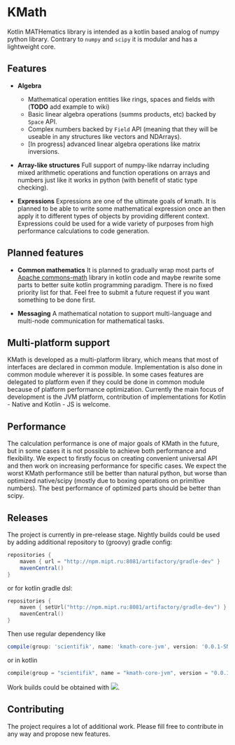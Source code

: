 # KMath
Kotlin MATHematics library is intended as a kotlin based analog of numpy python library. Contrary to `numpy`
and `scipy` it is modular and has a lightweight core.

## Features

* **Algebra**
    * Mathematical operation entities like rings, spaces and fields with (**TODO** add example to wiki) 
    * Basic linear algebra operations (summs products, etc) backed by `Space` API.
    * Complex numbers backed by `Field` API (meaning that they will be useable in any structures like vectors and NDArrays).
    * [In progress] advanced linear algebra operations like matrix inversions.
* **Array-like structures** Full support of numpy-like ndarray including mixed arithmetic operations and function operations
on arrays and numbers just like it works in python (with benefit of static type checking).

* **Expressions** Expressions are one of the ultimate goals of kmath. It is planned to be able to write some mathematical
expression once an then apply it to different types of objects by providing different context. Expressions could be used
for a wide variety of purposes from high performance calculations to code generation.

## Planned features

* **Common mathematics** It is planned to gradually wrap most parts of [Apache commons-math](http://commons.apache.org/proper/commons-math/) 
library in kotlin code and maybe rewrite some parts to better suite kotlin programming paradigm. There is no fixed priority list for that. Feel free
to submit a future request if you want something to be done first.

* **Messaging** A mathematical notation to support multi-language and multi-node communication for mathematical tasks.

## Multi-platform support
KMath is developed as a multi-platform library, which means that most of interfaces are declared in common module.
Implementation is also done in common module wherever it is possible. In some cases features are delegated to 
platform even if they could be done in common module because of platform performance optimization. 
Currently the main focus of development is the JVM platform, contribution of implementations for Kotlin - Native and
Kotlin - JS is welcome. 

## Performance
The calculation performance is one of major goals of KMath in the future, but in some cases it is not possible to achieve 
both performance and flexibility. We expect to firstly focus on creating convenient universal API and then work on 
increasing performance for specific cases. We expect the worst KMath performance still be better than natural python,
but worse than optimized native/scipy (mostly due to boxing operations on primitive numbers). The best performance 
of optimized parts should be better than scipy.

## Releases

The project is currently in pre-release stage. Nightly builds could be used by adding additional repository to (groovy) gradle config:
```groovy
repositories {
    maven { url = "http://npm.mipt.ru:8081/artifactory/gradle-dev" }
    mavenCentral()
} 
```
or for kotlin gradle dsl:

```kotlin
repositories {
    maven { setUrl("http://npm.mipt.ru:8081/artifactory/gradle-dev") }
    mavenCentral()
} 
```

Then use regular dependency like
```groovy
compile(group: 'scientifik', name: 'kmath-core-jvm', version: '0.0.1-SNAPSHOT')
```
or in kotlin
```kotlin
compile(group = "scientifik", name = "kmath-core-jvm", version = "0.0.1-SNAPSHOT")
```

Work builds could be obtained with [![](https://jitpack.io/v/altavir/kmath.svg)](https://jitpack.io/#altavir/kmath). 

## Contributing
The project requires a lot of additional work. Please fill free to contribute in any way and propose new features.

